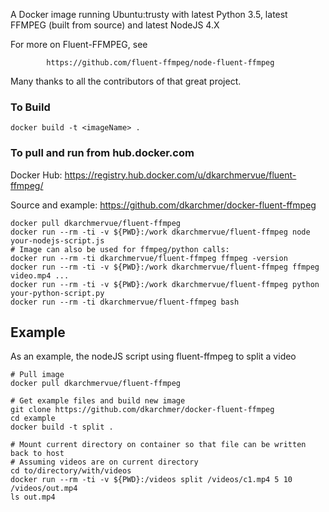 
A Docker image running Ubuntu:trusty with latest Python 3.5, latest FFMPEG (built from source)
and latest NodeJS 4.X

For more on Fluent-FFMPEG, see 

            https://github.com/fluent-ffmpeg/node-fluent-ffmpeg

Many thanks to all the contributors of that great project.

### To Build

~~~~
docker build -t <imageName> .
~~~~

### To pull and run from hub.docker.com

Docker Hub: https://registry.hub.docker.com/u/dkarchmervue/fluent-ffmpeg/

Source and example: https://github.com/dkarchmer/docker-fluent-ffmpeg

~~~~
docker pull dkarchmervue/fluent-ffmpeg
docker run --rm -ti -v ${PWD}:/work dkarchmervue/fluent-ffmpeg node your-nodejs-script.js
# Image can also be used for ffmpeg/python calls:
docker run --rm -ti dkarchmervue/fluent-ffmpeg ffmpeg -version
docker run --rm -ti -v ${PWD}:/work dkarchmervue/fluent-ffmpeg ffmpeg video.mp4 ...
docker run --rm -ti -v ${PWD}:/work dkarchmervue/fluent-ffmpeg python your-python-script.py
docker run --rm -ti dkarchmervue/fluent-ffmpeg bash
~~~~

## Example

As an example, the nodeJS script using fluent-ffmpeg
to split a video

~~~~
# Pull image
docker pull dkarchmervue/fluent-ffmpeg

# Get example files and build new image
git clone https://github.com/dkarchmer/docker-fluent-ffmpeg
cd example
docker build -t split .

# Mount current directory on container so that file can be written back to host
# Assuming videos are on current directory
cd to/directory/with/videos
docker run --rm -ti -v ${PWD}:/videos split /videos/c1.mp4 5 10 /videos/out.mp4
ls out.mp4
~~~~
